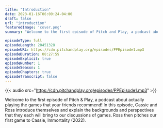 ```yaml
---
title: "Introduction"
date: 2023-01-16T06:00:24-04:00
draft: false
url: "introduction"
featuredImage: 'cover.png'
summary: "Welcome to the first episode of Pitch and Play, a podcast about actually playing the games that your friends recommend!"

episodeType: full
episodeLength: 20451328
episodeURL: https://cdn.pitchandplay.org/episodes/PPEpisode1.mp3
episodeDuration: 00:27:59
episodeExplicit: true
episodeNumber: 1
episodeSeason: 1
episodeChapters: true
episodeTranscript: false
---
```


{{< audio src="https://cdn.pitchandplay.org/episodes/PPEpisode1.mp3" >}}

Welcome to the first episode of Pitch & Play, a podcast about actually playing the games that your friends recommend! In this episode, Cassie and Ross introduce themselves and explain the backgrounds and perspectives that they each will bring to our discussions of games. Ross then pitches our first game to Cassie, Immortality (2022).